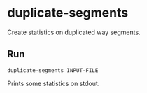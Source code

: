 # duplicate-segments

Create statistics on duplicated way segments.

## Run

`duplicate-segments INPUT-FILE`

Prints some statistics on stdout.

